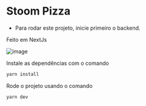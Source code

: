 # Stoom Pizza

- Para rodar este projeto, inicie primeiro o backend.

Feito em NextJs

![image](https://user-images.githubusercontent.com/47197477/114408895-41621c00-9b80-11eb-931f-93ee6bffbb16.png)

Instale as dependências com o comando

```jsx
yarn install
```

Rode o projeto usando o comando

```jsx
yarn dev
```
